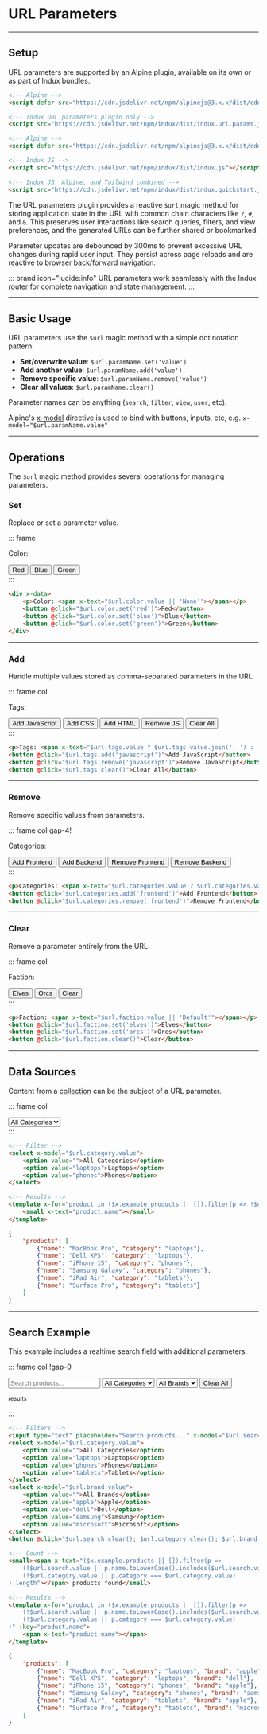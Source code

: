 # URL Parameters

---

## Setup

URL parameters are supported by an Alpine plugin, available on its own or as part of Indux bundles.

<x-code-group copy>

```html "Standalone"
<!-- Alpine -->
<script defer src="https://cdn.jsdelivr.net/npm/alpinejs@3.x.x/dist/cdn.min.js"></script>

<!-- Indux URL parameters plugin only -->
<script src="https://cdn.jsdelivr.net/npm/indux/dist/indux.url.params.js"></script>
```

```html "Indux JS"
<!-- Alpine -->
<script defer src="https://cdn.jsdelivr.net/npm/alpinejs@3.x.x/dist/cdn.min.js"></script>

<!-- Indux JS -->
<script src="https://cdn.jsdelivr.net/npm/indux/dist/indux.js"></script>
```

```html "Quickstart"
<!-- Indux JS, Alpine, and Tailwind combined -->
<script src="https://cdn.jsdelivr.net/npm/indux/dist/indux.quickstart.js"></script>
```

</x-code-group>

The URL parameters plugin provides a reactive `$url` magic method for storing application state in the URL with common chain characters like `?`, `#`, and `&`. This preserves user interactions like search queries, filters, and view preferences, and the generated URLs can be further shared or bookmarked.

Parameter updates are debounced by 300ms to prevent excessive URL changes during rapid user input. They persist across page reloads and are reactive to browser back/forward navigation.

::: brand icon="lucide:info"
URL parameters work seamlessly with the Indux [router](/plugins/router) for complete navigation and state management.
:::

---

## Basic Usage

URL parameters use the `$url` magic method with a simple dot notation pattern:

- **Set/overwrite value**: `$url.paramName.set('value')`
- **Add another value**: `$url.paramName.add('value')`
- **Remove specific value**: `$url.paramName.remove('value')`
- **Clear all values**: `$url.paramName.clear()`

Parameter names can be anything (`search`, `filter`, `view`, `user`, etc).

Alpine's <a href="https://alpinejs.dev/directives/model" target="_blank">x-model</a> directive is used to bind with buttons, inputs, etc, e.g. `x-model="$url.paramName.value"`

---

## Operations

The `$url` magic method provides several operations for managing parameters.

### Set

Replace or set a parameter value.

::: frame
<div x-data class="col gap-4">
    <p>Color: <strong x-text="$url.color.value || 'None'"></strong></p>
    <div class="row gap-2">
        <button @click="$url.color.set('red')">Red</button>
        <button @click="$url.color.set('blue')">Blue</button>
        <button @click="$url.color.set('green')">Green</button>
    </div>
</div>
:::

```html copy
<div x-data>
    <p>Color: <span x-text="$url.color.value || 'None'"></span></p>
    <button @click="$url.color.set('red')">Red</button>
    <button @click="$url.color.set('blue')">Blue</button>
    <button @click="$url.color.set('green')">Green</button>
</div>
```

---

### Add

Handle multiple values stored as comma-separated parameters in the URL.

::: frame col
<p>Tags: <strong x-text="$url.tags.value && Array.isArray($url.tags.value) ? $url.tags.value.join(', ') : ($url.tags.value || 'None')"></strong></p>
<div class="row gap-2">
    <button @click="$url.tags.add('javascript')">Add JavaScript</button>
    <button @click="$url.tags.add('css')">Add CSS</button>
    <button @click="$url.tags.add('html')">Add HTML</button>
    <button @click="$url.tags.remove('javascript')">Remove JS</button>
    <button @click="$url.tags.clear()">Clear All</button>
</div>
:::

```html copy
<p>Tags: <span x-text="$url.tags.value ? $url.tags.value.join(', ') : 'None'"></span></p>
<button @click="$url.tags.add('javascript')">Add JavaScript</button>
<button @click="$url.tags.remove('javascript')">Remove JavaScript</button>
<button @click="$url.tags.clear()">Clear All</button>
```

---

### Remove

Remove specific values from parameters.

::: frame col gap-4!
<p>Categories: <strong x-text="$url.categories.value && Array.isArray($url.categories.value) ? $url.categories.value.join(', ') : ($url.categories.value || 'None')"></strong></p>
<div class="row gap-2">
    <button @click="$url.categories.add('frontend')">Add Frontend</button>
    <button @click="$url.categories.add('backend')">Add Backend</button>
    <button @click="$url.categories.remove('frontend')">Remove Frontend</button>
    <button @click="$url.categories.remove('backend')">Remove Backend</button>
</div>
:::

```html copy
<p>Categories: <span x-text="$url.categories.value ? $url.categories.value.join(', ') : 'None'"></span></p>
<button @click="$url.categories.add('frontend')">Add Frontend</button>
<button @click="$url.categories.remove('frontend')">Remove Frontend</button>
```

---

### Clear

Remove a parameter entirely from the URL.

::: frame col
<p>Faction: <strong x-text="$url.faction.value || 'Default'"></strong></p>
<div class="row gap-2">
    <button @click="$url.faction.set('elves')">Elves</button>
    <button @click="$url.faction.set('orcs')">Orcs</button>
    <button @click="$url.faction.clear()">Clear</button>
</div>
:::

```html copy
<p>Faction: <span x-text="$url.faction.value || 'Default'"></span></p>
<button @click="$url.faction.set('elves')">Elves</button>
<button @click="$url.faction.set('orcs')">Orcs</button>
<button @click="$url.faction.clear()">Clear</button>
```

---

## Data Sources

Content from a [collection](/plugins/content-collections) can be the subject of a URL parameter.

::: frame col
<!-- Filter -->
<select x-model="$url.category.value" class="flex-shrink-0">
    <option value="">All Categories</option>
    <option value="laptops">Laptops</option>
    <option value="phones">Phones</option>
    <option value="tablets">Tablets</option>
</select>

<!-- Results -->
<div class="row-wrap gap-4">
<template x-for="product in ($x.example.products || []).filter(p => !$url.category.value || p.category === $url.category.value )" :key="product.name">
    <small x-text="product.name" class="flex-shrink-0"></small>
</template>
</div>
:::

<x-code-group copy>

```html
<!-- Filter -->
<select x-model="$url.category.value">
    <option value="">All Categories</option>
    <option value="laptops">Laptops</option>
    <option value="phones">Phones</option>
</select>

<!-- Results -->
<template x-for="product in ($x.example.products || []).filter(p => !$url.category.value || p.category === $url.category.value )" :key="product.name">
    <small x-text="product.name"></small>
</template>
```

```json "example.json"
{
    "products": [
        {"name": "MacBook Pro", "category": "laptops"},
        {"name": "Dell XPS", "category": "laptops"},
        {"name": "iPhone 15", "category": "phones"},
        {"name": "Samsung Galaxy", "category": "phones"},
        {"name": "iPad Air", "category": "tablets"},
        {"name": "Surface Pro", "category": "tablets"}
    ]
}
```

</x-code-group>

---

## Search Example

This example includes a realtime search field with additional parameters:

::: frame col !gap-0
<!-- Filters -->
<div class="row gap-4 items-center">
    <input type="text" placeholder="Search products..." x-model="$url.search.value">
    <select x-model="$url.category.value" class="flex-shrink-0">
        <option value="">All Categories</option>
        <option value="laptops">Laptops</option>
        <option value="phones">Phones</option>
        <option value="tablets">Tablets</option>
    </select>
    <select x-model="$url.brand.value" class="flex-shrink-0">
        <option value="">All Brands</option>
        <option value="apple">Apple</option>
        <option value="dell">Dell</option>
        <option value="samsung">Samsung</option>
        <option value="microsoft">Microsoft</option>
    </select>
    <button @click="$url.search.clear(); $url.category.clear(); $url.brand.clear()" class="flex-shrink-0">Clear All</button>
</div>

<!-- Count -->
<small class="ml-auto mt-4 mb-2"><span x-text="($x.example.products || []).filter(p => 
    (!$url.search.value || p.name.toLowerCase().includes($url.search.value.toLowerCase())) &&
    (!$url.category.value || p.category === $url.category.value)
).length"></span> results</small>

<!-- Results -->
<template x-for="product in ($x.example.products || []).filter(p => 
    (!$url.search.value || p.name.toLowerCase().includes($url.search.value.toLowerCase())) &&
    (!$url.category.value || p.category === $url.category.value)
)" :key="product.name">
    <span class="row justify-between py-2 border-t border-line" x-text="product.name"></span>
</template>
:::

<x-code-group copy>

```html "HTML"
<!-- Filters -->
<input type="text" placeholder="Search products..." x-model="$url.search.value">
<select x-model="$url.category.value">
    <option value="">All Categories</option>
    <option value="laptops">Laptops</option>
    <option value="phones">Phones</option>
    <option value="tablets">Tablets</option>
</select>
<select x-model="$url.brand.value">
    <option value="">All Brands</option>
    <option value="apple">Apple</option>
    <option value="dell">Dell</option>
    <option value="samsung">Samsung</option>
    <option value="microsoft">Microsoft</option>
</select>
<button @click="$url.search.clear(); $url.category.clear(); $url.brand.clear()">Clear All</button>

<!-- Count -->
<small><span x-text="($x.example.products || []).filter(p => 
    (!$url.search.value || p.name.toLowerCase().includes($url.search.value.toLowerCase())) &&
    (!$url.category.value || p.category === $url.category.value)
).length"></span> products found</small>

<!-- Results -->
<template x-for="product in ($x.example.products || []).filter(p => 
    (!$url.search.value || p.name.toLowerCase().includes($url.search.value.toLowerCase())) &&
    (!$url.category.value || p.category === $url.category.value)
)" :key="product.name">
    <span x-text="product.name"></span>
</template>
```

```json "example.json"
{
    "products": [
        {"name": "MacBook Pro", "category": "laptops", "brand": "apple"},
        {"name": "Dell XPS", "category": "laptops", "brand": "dell"},
        {"name": "iPhone 15", "category": "phones", "brand": "apple"},
        {"name": "Samsung Galaxy", "category": "phones", "brand": "samsung"},
        {"name": "iPad Air", "category": "tablets", "brand": "apple"},
        {"name": "Surface Pro", "category": "tablets", "brand": "microsoft"}
    ]
}
```

</x-code-group>
